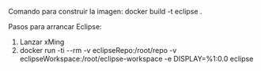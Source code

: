 Comando para construir la imagen:
docker build -t eclipse .

Pasos para arrancar Eclipse:
1) Lanzar xMing
2) docker run -ti --rm -v eclipseRepo:/root/repo -v eclipseWorkspace:/root/eclipse-workspace -e DISPLAY=%1:0.0 eclipse